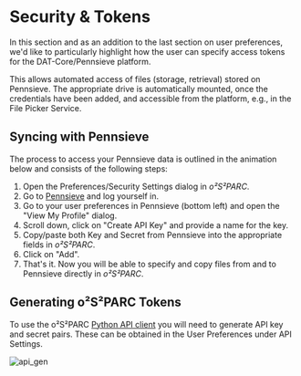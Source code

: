 # Security & Tokens

In this section and as an addition to the last section on user preferences, we'd like to particularly highlight how the user can specify access tokens for the DAT-Core/Pennsieve platform.

This allows automated access of files (storage, retrieval) stored on Pennsieve. The appropriate drive is automatically mounted, once the credentials have been added, and accessible from the platform, e.g., in the File Picker Service.

## Syncing with Pennsieve

The process to access your Pennsieve data is outlined in the animation below and consists of the following steps:

1. Open the Preferences/Security Settings dialog in *o²S²PARC*.
2. Go to [Pennsieve](https://app.pennsieve.io) and log yourself in.
3. Go to your user preferences in Pennsieve (bottom left) and open the "View My Profile" dialog.
4. Scroll down, click on "Create API Key" and provide a name for the key.
5. Copy/paste both Key and Secret from Pennsieve into the appropriate fields in *o²S²PARC*.
6. Click on "Add".
7. That's it. Now you will be able to specify and copy files from and to Pennsieve directly in *o²S²PARC*.

## Generating o²S²PARC Tokens
To use the o²S²PARC [Python API client](https://itisfoundation.github.io/osparc-simcore-clients/#/) you will need to generate API key and secret pairs. These can be obtained in the User Preferences under API Settings.

![api_gen](https://user-images.githubusercontent.com/28002886/137338840-52cf393d-819c-4f4d-9b1d-c6e333e12502.gif ':size=600')